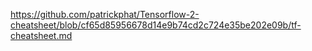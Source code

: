 https://github.com/patrickphat/Tensorflow-2-cheatsheet/blob/cf65d85956678d14e9b74cd2c724e35be202e09b/tf-cheatsheet.md
